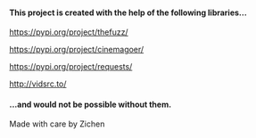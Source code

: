 #### This project is created with the help of the following libraries...

https://pypi.org/project/thefuzz/

https://pypi.org/project/cinemagoer/

https://pypi.org/project/requests/

http://vidsrc.to/

#### ...and would not be possible without them. 

Made with care by Zichen